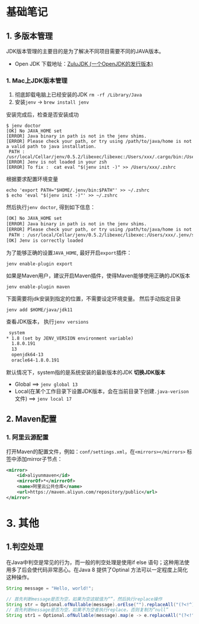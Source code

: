 # 基础笔记

## 1. 多版本管理

JDK版本管理的主要目的是为了解决不同项目需要不同的JAVA版本。

- Open JDK 下载地址：[ZuluJDK (一个OpenJDK的发行版本)](https://link.juejin.cn/?target=https%3A%2F%2Fwww.azul.com%2Fdownloads%2F%3Fpackage%3Djdk%23download-openjdk)

### 1. Mac上JDK版本管理

1. 彻底卸载电脑上已经安装的JDK `rm -rf /Library/Java`
2. 安装`jenv` -> `brew install jenv`

安装完成后，检查是否安装成功

```shell
$ jenv doctor
[OK] No JAVA_HOME set
[ERROR] Java binary in path is not in the jenv shims.
[ERROR] Please check your path, or try using /path/to/java/home is not a valid path to java installation.
 PATH : /usr/local/Cellar/jenv/0.5.2/libexec/libexec:/Users/xxx/.cargo/bin:/Users/xxx/.pyenv/shims:/Users/username/.pyenv:/Users/xxx/.nvm/versions/node/v8.11.4/bin:/Users/xxx/bin:/usr/local/bin:/Users/xxx/.cargo/bin:/usr/local/bin:/usr/bin:/bin:/usr/sbin:/sbin:/usr/local/go/bin:/Users/xxx/Documents/Projects/golang/bin
[ERROR] Jenv is not loaded in your zsh
[ERROR] To fix :  cat eval "$(jenv init -)" >> /Users/xxx/.zshrc
```

根据要求配置环境变量

```shell
echo 'export PATH="$HOME/.jenv/bin:$PATH"' >> ~/.zshrc
$ echo 'eval "$(jenv init -)"' >> ~/.zshrc
```

然后执行`jenv doctor`, 得到如下信息：

```txt
[OK] No JAVA_HOME set
[ERROR] Java binary in path is not in the jenv shims.
[ERROR] Please check your path, or try using /path/to/java/home is not a valid path to java installation.
 PATH : /usr/local/Cellar/jenv/0.5.2/libexec/libexec:/Users/xxx/.jenv/shims:/Users/xxx/.cargo/bin:/Users/xxx/.pyenv/shims:/Users/username/.pyenv:/Users/xxx/.cargo/bin:/Users/xxx/.pyenv/shims:/Users/username/.pyenv:/Users/xxx/.nvm/versions/node/v8.11.4/bin:/Users/xxx/bin:/usr/local/bin:/Users/xxx/.cargo/bin:/usr/local/bin:/usr/bin:/bin:/usr/sbin:/sbin:/usr/local/go/bin:/Users/xxx/Documents/Projects/golang/bin:/Users/xxx/Documents/Projects/golang/bin
[OK] Jenv is correctly loaded
```

为了能够正确的设置`JAVA_HOME`, 最好开启`export`插件：

```shell
jenv enable-plugin export
```

如果是Maven用户，建议开启Maven插件，使得Maven能够使用正确的JDK版本

```shell
jenv enable-plugin maven
```

下面需要将jdk安装到指定的位置，不需要设定环境变量。 然后手动指定目录

```shell
jenv add $HOME/java/jdk11
```

查看JDK版本， 执行`jenv versions`

```txt
 system
* 1.8 (set by JENV_VERSION environment variable)
  1.8.0.191
  13
  openjdk64-13
  oracle64-1.8.0.191
```

默认情况下，system指的是系统安装的最新版本的JDK
**切换JDK版本**

- Global ==> `jenv global 13`
- Local(在某个工作目录下设置JDK版本，会在当前目录下创建`.java-verison`文件) ==> `jenv local 17`

## 2. Maven配置

### 1. 阿里云源配置

打开Maven的配置文件，例如：`conf/settings.xml`，在`<mirrors></mirrors>` 标签中添加mirror子节点：

```xml
<mirror>
    <id>aliyunmaven</id>
    <mirrorOf>*</mirrorOf>
    <name>阿里云公共仓库</name>
    <url>https://maven.aliyun.com/repository/public</url>
</mirror>
```



# 3. 其他

## 1.判空处理

在Java中判空是常见的行为，而一般的判空处理是使用if else 语句；这种用法使用多了后会使代码非常恶心。在Java 8 提供了Optinal 方法可以一定程度上简化这种操作。

```java
String message = "Hello, world!";

// 首先判断message是否为空，如果为空这赋值为“”，然后执行replace操作
String str = Optional.ofNullable(message).orElse("").replaceAll("(?<!^).", "*");
// 首先判断message是否为空，如果不为空者执行replace，否则复制为“null”
String str1 = Optional.ofNullable(message).map(e -> e.replaceAll("(?<!^).", "*")).orElse("null");
```

